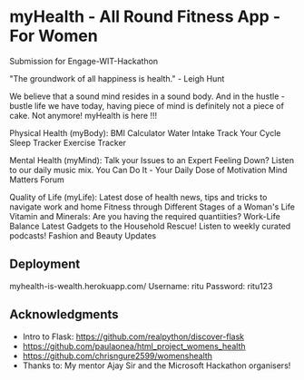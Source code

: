 # myHealth - All Round Fitness App - For Women
Submission for Engage-WIT-Hackathon

"The groundwork of all happiness is health." - Leigh Hunt


We believe that a sound mind resides in a sound body. And in the hustle - bustle life we have today, having piece of mind is definitely not a piece of cake. 
Not anymore! myHealth is here !!!

Physical Health (myBody):
      BMI Calculator
      Water Intake
      Track Your Cycle
      Sleep Tracker
      Exercise Tracker
  
Mental Health (myMind):
      Talk your Issues to an Expert
      Feeling Down? Listen to our daily music mix.
      You Can Do It - Your Daily Dose of Motivation
      Mind Matters Forum
 
Quality of Life (myLife):
  Latest dose of health news, tips and tricks to navigate work and home
    Fitness through Different Stages of a Woman's Life
    Vitamin and Minerals: Are you having the required quantiities?
    Work-Life Balance
    Latest Gadgets to the Household Rescue!
    Listen to weekly curated podcasts!
    Fashion and Beauty Updates

## Deployment
myhealth-is-wealth.herokuapp.com/
Username: ritu
Password: ritu123

## Acknowledgments
* Intro to Flask: https://github.com/realpython/discover-flask
* https://github.com/paulaonea/html_project_womens_health
* https://github.com/chrisngure2599/womenshealth
* Thanks to: My mentor Ajay Sir and the Microsoft Hackathon organisers!

